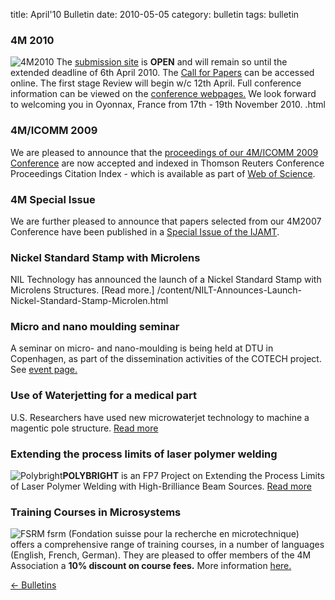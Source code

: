 title: April'10 Bulletin
date: 2010-05-05 
category: bulletin
tags: bulletin

<!--break-->
###  4M 2010


![4M2010](/4m-association/images/4m-logotight_web.png)
The [submission site](/4m-association/conference/2010/Submission%20Guidelines.html) is **OPEN** and will remain so until the extended deadline of 6th April 2010. The [Call for Papers](/4m-association/content/1st-Call-Papers/1st-Call-Papers.html) can be accessed online. The first stage Review will begin w/c 12th April. Full conference information can be viewed on the [conference webpages.](/4m-association/conference/2010) We look forward to welcoming you in Oyonnax, France from 17th - 19th November 2010.  .html
  
###  4M/ICOMM 2009

We are pleased to announce that the [proceedings of our 4M/ICOMM 2009 Conference](http://eco.pepublishing.com/content/g837w8) are now accepted and indexed in Thomson Reuters Conference Proceedings Citation Index - which is available as part of [Web of Science](http://thomsonreuters.com/products_services/science/science_products/a-z/web_of_science).  
    
###  4M Special Issue

We are further pleased to announce that papers selected from our 4M2007 Conference have been published in a [Special Issue of the IJAMT](/4m-association/content/4M-Special-Issue-IJAMT/4M-Special-Issue-IJAMT.html).
  
###  Nickel Standard Stamp with Microlens

NIL Technology has announced the launch of a Nickel Standard Stamp with Microlens Structures. [Read more.] /content/NILT-Announces-Launch-Nickel-Standard-Stamp-Microlen.html
  
###  Micro and nano moulding seminar

A seminar on micro- and nano-moulding is being held at DTU in Copenhagen, as part of the dissemination activities of the COTECH project. See [event page.](/4m-association/event/Micro-nano-moulding-seminar)   
  
###  Use of Waterjetting for a medical part

U.S. Researchers have used new microwaterjet technology to machine a magentic pole structure. [Read more](/4m-association/content/Use-microwaterjetting-medical-part/Use-microwaterjetting-medical-part.html)
  
###  Extending the process limits of laser polymer welding

![Polybright](/4m-association/images/polybright_web.jpg)**POLYBRIGHT** is an FP7 Project on Extending the Process Limits of Laser Polymer Welding with High-Brilliance Beam Sources. [Read more](/4m-association/content/Extending-process-limits-laser-polymer-welding/Extending-process-limits-laser-polymer-welding.html)

###  Training Courses in Microsystems

![FSRM](/4m-association/images/fsrm_logo_web.gif)
fsrm (Fondation suisse pour la recherche en microtechnique) offers a comprehensive range of training courses, in a number of languages (English, French, German). They are pleased to offer members of the 4M Association a <b>10% discount on course fees.</b> More information [here.](/4m-association/content/fsrm-training-courses/fsrm-training-courses.html)

[&larr; Bulletins](/4m-association/bulletin/index.html)